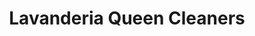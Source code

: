 ---
title: "Lavanderia Queen Cleaners"
url: /miraflores/lavanderia-queen-cleaners/
shop: Wäscherei
---